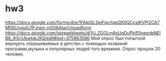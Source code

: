 # hw3
https://docs.google.com/forms/d/e/1FAIpQLSeiFqcrIqgQX0QCcsiKVPl2CA7M0SUygu0J1FJnpn-nG0AAiw/closedform
https://docs.google.com/spreadsheets/d/1U_ZGOLm8sUqDuPki55nesnbNElB8_lh1ciUkwtgtJXQ/edit#gid=375863586
Мой опрос был попыткой вернурть опрашиваемых в детство с помощью названий программ,музыки и популярных людей того времени. Опрос прошли 20 человек.
